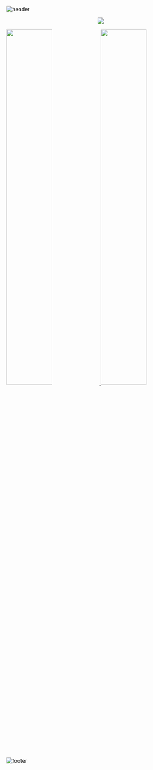 ![header](https://capsule-render.vercel.app/api?type=waving&color=gradient&height=300&section=header&text=seolhwa-y&fontAlignY=40&fontSize=100&desc=GITHUB&descAlignY=65&animation=twinkling)

<p align="center">
  <a href="https://hits.seeyoufarm.com"><img src="https://hits.seeyoufarm.com/api/count/incr/badge.svg?url=https%3A%2F%2Fgithub.com%2Fhyeinisfree&count_bg=%2341B883&title_bg=%23CDC2C2&icon=github.svg&icon_color=%23E7E7E7&title=hits&edge_flat=false"/></a>
</p>


<a href="s">
  <img src="https://github.com/anuraghazra/github-readme-stats" width="49.2%" />

  
  <img src="https://github-readme-stats.vercel.app/api?username=anuraghazra&show_icons=true&theme=radical" width="49.2%" />
</a>



![footer](https://capsule-render.vercel.app/api?section=footer&type=waving&color=e2e4e3&height=130)
